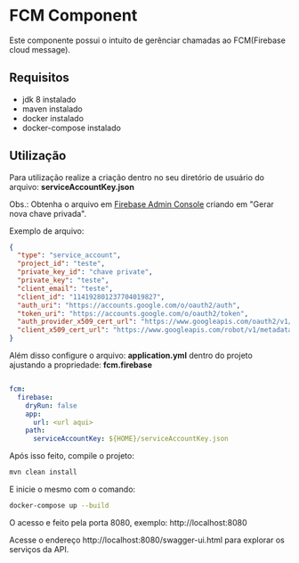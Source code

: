 # FCM Component

Este componente possui o intuito de gerênciar chamadas ao FCM(Firebase cloud message).

## Requisitos

- jdk 8 instalado
- maven instalado
- docker instalado
- docker-compose instalado

## Utilização

Para utilização realize a criação dentro no seu diretório de usuário do arquivo: **serviceAccountKey.json**

Obs.: Obtenha o arquivo em 
[Firebase Admin Console](https://console.firebase.google.com/project/[BPROJETO_NOME_AQUI]/settings/serviceaccounts/adminsdk) criando em "Gerar nova chave privada".

Exemplo de arquivo:

```json
{
  "type": "service_account",
  "project_id": "teste",
  "private_key_id": "chave private",
  "private_key": "teste",
  "client_email": "teste",
  "client_id": "114192801237704019827",
  "auth_uri": "https://accounts.google.com/o/oauth2/auth",
  "token_uri": "https://accounts.google.com/o/oauth2/token",
  "auth_provider_x509_cert_url": "https://www.googleapis.com/oauth2/v1/certs",
  "client_x509_cert_url": "https://www.googleapis.com/robot/v1/metadata/x509/firebase-admiasdnsdk-y9q5d%40rfaitatessdte.iam.gserviceaccount.com"
}

```

Além disso configure o arquivo: **application.yml** 
dentro do projeto ajustando a propriedade: 
**fcm.firebase**

```yml

fcm:
  firebase:
    dryRun: false
    app:
      url: <url aqui>
    path:
      serviceAccountKey: ${HOME}/serviceAccountKey.json

```

Após isso feito, compile o projeto:

```sh
mvn clean install
```

E inicie o mesmo com o comando:

```sh
docker-compose up --build
```

O acesso e feito pela porta 8080, exemplo: http://localhost:8080

Acesse o endereço http://localhost:8080/swagger-ui.html para explorar os serviços da API.
